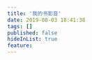 ```yaml
---
title: '我的书影音'
date: 2019-08-03 18:41:38
tags: []
published: false
hideInList: true
feature: 
---
```

 <script type="text/javascript" src="https://www.douban.com/service/badge/59715677/?selection=favorite&amp;picsize=medium&amp;hideself=on&amp;show=collection&amp;n=20&amp;cat=movie&amp;columns=5"></script>
